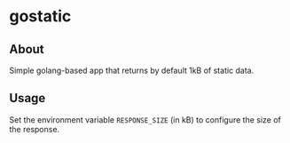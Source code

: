 # gostatic

## About
Simple golang-based app that returns by default 1kB of static data.

## Usage
Set the environment variable `RESPONSE_SIZE` (in kB) to configure the
size of the response.
